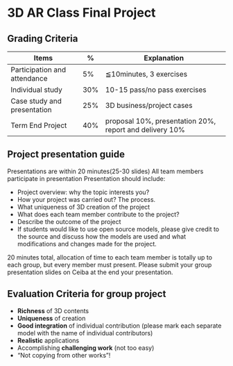 # 3D AR Class Final Project

## Grading Criteria
| Items                        | %   | Explanation|
|------------------------------|-----|------------|
| Participation and attendance | 5%  | ≦10minutes, 3 exercises|
| Individual study             | 30% | 10-15 pass/no pass exercises|
| Case study and presentation  | 25% | 3D business/project cases|
| Term End Project             | 40% | proposal 10%, presentation 20%, report and delivery 10%|

## Project presentation guide
Presentations are within 20 minutes(25-30 slides)
All team members participate in presentation
Presentation should include:
- Project overview: why the topic interests you?
- How your project was carried out? The process.
- What uniqueness of 3D creation of the project
- What does each team member contribute to the project?
- Describe the outcome of the project
- If students would like to use open source models, please give credit to the source and discuss how the models are used and what modifications and changes made for the project.

20 minutes total, allocation of time to each team member is totally up to each group, but every member must present.
Please submit your group presentation slides on Ceiba at the end your presentation.

## Evaluation Criteria for group project
- __Richness__ of 3D contents
- __Uniqueness__ of creation
- __Good integration__  of individual contribution
(please mark each separate model with the name of individual contributors)
- __Realistic__ applications
- Accomplishing __challenging work__ (not too easy)
- “Not copying from other works”!
